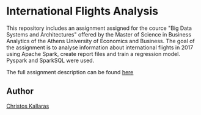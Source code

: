 # International Flights Analysis

This repository includes an assignment assigned for the cource "Big Data Systems and Architectures" offered by the Master of Science in Business Analytics of the Athens University of Economics and Business. The goal of the assignment is to analyse information about international flights in 2017 using Apache Spark, create report files and train a regression model. Pyspark and SparkSQL were used.

The full assignment description can be found <a href="https://github.com/chriskal96/international-flights/blob/main/Spark%20Assignment.pdf">here</a>
## Author

<a href="https://github.com/chriskal96">Christos Kallaras</a>
